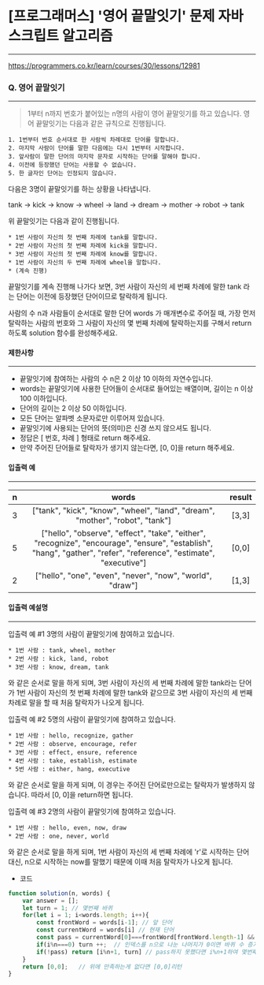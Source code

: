 # [프로그래머스] '영어 끝말잇기' 문제 자바스크립트 알고리즘
-------
https://programmers.co.kr/learn/courses/30/lessons/12981
### Q. 영어 끝말잇기
-----

> 1부터 n까지 번호가 붙어있는 n명의 사람이 영어 끝말잇기를 하고 있습니다. 영어 끝말잇기는 다음과 같은 규칙으로 진행됩니다.

    1. 1번부터 번호 순서대로 한 사람씩 차례대로 단어를 말합니다.
    2. 마지막 사람이 단어를 말한 다음에는 다시 1번부터 시작합니다.
    3. 앞사람이 말한 단어의 마지막 문자로 시작하는 단어를 말해야 합니다.
    4. 이전에 등장했던 단어는 사용할 수 없습니다.
    5. 한 글자인 단어는 인정되지 않습니다.

다음은 3명이 끝말잇기를 하는 상황을 나타냅니다.

tank → kick → know → wheel → land → dream → mother → robot → tank

위 끝말잇기는 다음과 같이 진행됩니다.

    * 1번 사람이 자신의 첫 번째 차례에 tank를 말합니다.
    * 2번 사람이 자신의 첫 번째 차례에 kick을 말합니다.
    * 3번 사람이 자신의 첫 번째 차례에 know를 말합니다.
    * 1번 사람이 자신의 두 번째 차례에 wheel을 말합니다.
    * (계속 진행)

끝말잇기를 계속 진행해 나가다 보면, 3번 사람이 자신의 세 번째 차례에 말한 tank 라는 단어는 이전에 등장했던 단어이므로 탈락하게 됩니다.

사람의 수 n과 사람들이 순서대로 말한 단어 words 가 매개변수로 주어질 때, 가장 먼저 탈락하는 사람의 번호와 그 사람이 자신의 몇 번째 차례에 탈락하는지를 구해서 return 하도록 solution 함수를 완성해주세요.

#### 제한사항 
---
* 끝말잇기에 참여하는 사람의 수 n은 2 이상 10 이하의 자연수입니다.
* words는 끝말잇기에 사용한 단어들이 순서대로 들어있는 배열이며, 길이는 n 이상 100 이하입니다.
* 단어의 길이는 2 이상 50 이하입니다.
* 모든 단어는 알파벳 소문자로만 이루어져 있습니다.
* 끝말잇기에 사용되는 단어의 뜻(의미)은 신경 쓰지 않으셔도 됩니다.
* 정답은 [ 번호, 차례 ] 형태로 return 해주세요.
* 만약 주어진 단어들로 탈락자가 생기지 않는다면, [0, 0]을 return 해주세요.

#### 입출력 예  
----
|n|	words|	result|
|:---:|:---:|:---:|
|3|	["tank", "kick", "know", "wheel", "land", "dream", "mother", "robot", "tank"]|	[3,3]|
|5|	["hello", "observe", "effect", "take", "either", "recognize", "encourage", "ensure", "establish", "hang", "gather", "refer", "reference", "estimate", "executive"]|	[0,0]|
|2|	["hello", "one", "even", "never", "now", "world", "draw"]|[1,3]|

#### 입출력 예설명
---
입출력 예 #1
3명의 사람이 끝말잇기에 참여하고 있습니다.

    * 1번 사람 : tank, wheel, mother
    * 2번 사람 : kick, land, robot
    * 3번 사람 : know, dream, tank

와 같은 순서로 말을 하게 되며, 3번 사람이 자신의 세 번째 차례에 말한 tank라는 단어가 1번 사람이 자신의 첫 번째 차례에 말한 tank와 같으므로 3번 사람이 자신의 세 번째 차례로 말을 할 때 처음 탈락자가 나오게 됩니다.

입출력 예 #2
5명의 사람이 끝말잇기에 참여하고 있습니다.

    * 1번 사람 : hello, recognize, gather
    * 2번 사람 : observe, encourage, refer
    * 3번 사람 : effect, ensure, reference
    * 4번 사람 : take, establish, estimate
    * 5번 사람 : either, hang, executive

와 같은 순서로 말을 하게 되며, 이 경우는 주어진 단어로만으로는 탈락자가 발생하지 않습니다. 따라서 [0, 0]을 return하면 됩니다.

입출력 예 #3
2명의 사람이 끝말잇기에 참여하고 있습니다.

    * 1번 사람 : hello, even, now, draw
    * 2번 사람 : one, never, world

와 같은 순서로 말을 하게 되며, 1번 사람이 자신의 세 번째 차례에 'r'로 시작하는 단어 대신, n으로 시작하는 now를 말했기 때문에 이때 처음 탈락자가 나오게 됩니다.

* 코드 
```js
function solution(n, words) {
    var answer = [];
    let turn = 1; // 몇번째 바퀴
    for(let i = 1; i<words.length; i++){
        const frontWord = words[i-1]; // 앞 단어
        const currentWord = words[i] // 현재 단어  
        const pass = currentWord[0]===frontWord[frontWord.length-1] && !words.slice(0,i).includes(currentWord); 
        if(i%n===0) turn ++;  // 인덱스를 n으로 나눈 나머지가 0이면 바퀴 수 증가 
        if(!pass) return [i%n+1, turn] // pass하지 못했다면 i%n+1하여 몇번째 사람인지 알아내고, 몇번째 바퀴인지 리턴
    }
    return [0,0];   // 위에 만족하는게 없다면 [0,0]리턴 
}
``` 



